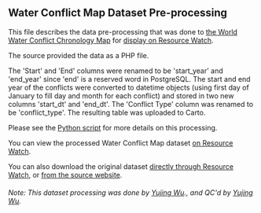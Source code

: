 ## Water Conflict Map Dataset Pre-processing
This file describes the data pre-processing that was done to [the World Water Conflict Chronology Map](https://www.worldwater.org/water-conflict/ ) for [display on Resource Watch](https://resourcewatch.org/data/explore/24928aa3-28d3-457c-ad2a-62f3c83ef663).

The source provided the data as a PHP file.

The 'Start' and 'End' columns were renamed to be 'start_year' and 'end_year' since 'end' is a reserved word in PostgreSQL. The start and end year of the conflicts were converted to datetime objects (using first day of January to fill day and month for each conflict) and stored in two new columns 'start_dt' and 'end_dt'. The 'Conflict Type' column was renamed to be 'conflict_type'. The resulting table was uploaded to Carto.

Please see the [Python script](https://github.com/resource-watch/data-pre-processing/blob/master/soc_049_rw0_water_conflict_map/soc_049_rw0_water_conflict_map_processing.py) for more details on this processing.

You can view the processed Water Conflict Map dataset [on Resource Watch](https://resourcewatch.org/data/explore/24928aa3-28d3-457c-ad2a-62f3c83ef663).

You can also download the original dataset [directly through Resource Watch](https://wri-public-data.s3.amazonaws.com/resourcewatch/soc_049_rw0_water_conflict_map.zip), or [from the source website](https://www.worldwater.org/water-conflict/).

###### Note: This dataset processing was done by [Yujing Wu](https://www.wri.org/profile/yujing-wu)., and QC'd by [Yujing Wu](https://www.wri.org/profile/yujing-wu).
